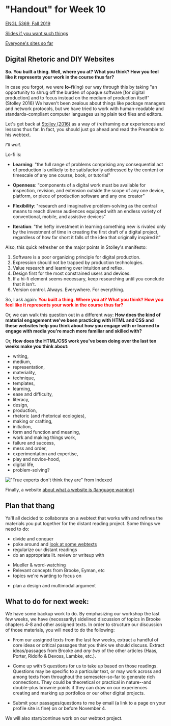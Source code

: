 # "Handout" for Week 10

[ENGL 5369, Fall 2019](calendar.html)

[Slides if you want such things](https://docs.google.com/presentation/d/e/2PACX-1vRufA94YIvpbFkJ2K591QOVPqCeLM5nAcGgkbJ0uiCuOgYeWh5OUR1FXmLTWgReyHFb8yPoLY4kWyb5/pub?start=false&loop=false&delayms=3000)

[Everyone's sites so far](fambly)

## Digital Rhetoric and DIY Websites

**So. You built a thing. Well, where you at? What you think? How you feel like it represents your work in the course thus far?**

In case you forgot, we were **lo-fi**(ing) our way through this by taking "an opportunity to shrug off the burden of opaque software [for digital production] and to focus instead on the medium of production itself" (Stolley 2016) We haven't been zealous about things like package managers and network protocols, but we have tried to work with human-readable and standards-compliant computer languages using plain text files and editors.

Let's get back at [Stolley (2016)](http://kairos.technorhetoric.net/20.2/inventio/stolley/) as a way of (re)framing our experiences and lessons thus far. In fact, you should just go ahead and read the Preamble to his webtext.

*I'll wait.*

Lo-fi is:

- **Learning**: "the full range of problems comprising any consequential act of production is unlikely to be satisfactorily addressed by the content or timescale of any one course, book, or tutorial"

- **Openness**: "components of a digital work must be available for inspection, revision, and extension outside the scope of any one device, platform, or piece of production software and any one creator"

- **Flexibility**: "research and imaginative problem-solving as the central means to reach diverse audiences equipped with an endless variety of conventional, mobile, and assistive devices"

- **Iteration**: "the hefty investment in learning something new is rivaled only by the investment of time in creating the first draft of a digital project, regardless of how far short it falls of the idea that originally inspired it"


Also, this quick refresher on the major points in Stolley's manifesto:

1. Software is a poor organizing principle for digital production.
2. Expression should not be trapped by production technologies.
3. Value research and learning over intuition and reflex.
4. Design first for the most constrained users and devices.
5. If a hi-fi element seems necessary, keep researching until you conclude that it isn’t.
6. Version control. Always. Everywhere. For everything.

So, I ask again: <span style="color:red;"> **You built a thing. Where you at? What you think? How you feel like it represents your work in the course thus far?** </span>

Or, we can walk this question out in a different way: **How does the kind of material engagement we've been practicing with HTML and CSS and these websites help you think about how you engage with or learned to engage with media you're much more familiar and skilled with?**

Or, **How does the HTML/CSS work you've been doing over the last ten weeks make you think about:**

 - writing,
 - medium,
 - representation,
 - materiality,
 - technique,
 - templates,
 - learning,
 - ease and difficulty,
 - literacy,
 - design,
 - production,
 - rhetoric (and rhetorical ecologies),
 - making or crafting,
 - initiation,
 - form and function and meaning,
 - work and making things work,
 - failure and success,
 - mess and order,
 - experimentation and expertise,
 - play and novice-hood,
 - digital life,
 - problem-solving?

!["True experts don't think they are" from Indexed](https://thisisindexed.com/wp-content/uploads/2019/07/card6164-1024x625.jpg)

Finally, a website [about what a website is (language warning)](https://motherfuckingwebsite.com/)

## Plan that thang

Ya'll all decided to collaborate on a webtext that works with and refines the materials you put together for the distant reading project. Some things we need to do:

* divide and conquer
* poke around and [look at some webtexts](http://kairos.technorhetoric.net/)
* regularize our distant readings
* do an appropriate lit. review or writeup with  
 - Mueller & word-watching
 - Relevant concepts from Brooke, Eyman, etc
 - topics we're wanting to focus on
* plan a design and multimodal argument

## What to do for next week:

We have some backup work to do. By emphasizing our workshop the last few weeks, we have (necessarily) sidelined discussion of topics in Brooke chapters 4-8 and other assigned texts. In order to structure our discussion of those materials, you will need to do the following:
  - From our assigned texts from the last few weeks, extract a handful of core ideas or critical passages that you think we should discuss. Extract ideas/passages from Brooke and *any two* of the other articles (Haas, Porter, Ridolfo & Devoss, Lambke, etc.).

  - Come up with 5 questions for us to take up based on those readings. Questions may be specific to a particular text, or may work across and among texts from throughout the semeseter-so-far to generate rich connections. They could be theoretical or practical in nature--and double-plus brownie points if they can draw on our experiences creating and marking up portfolios or our other digital projects.

  - Submit your passages/questions to me by email (a link to a page on your profile site is fine) on or before November 4.

We will also start/continue work on our webtext project.

